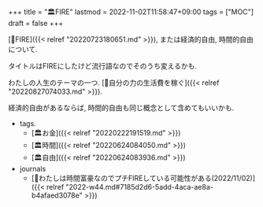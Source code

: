 +++
title = "🏛FIRE"
lastmod = 2022-11-02T11:58:47+09:00
tags = ["MOC"]
draft = false
+++

[📝FIRE]({{< relref "20220723180651.md" >}}), または経済的自由, 時間的自由について.

タイトルはFIREにしたけど流行語なのでそのうち変えるかも.

わたしの人生のテーマの一つ. [🚀自分の力の生活費を稼ぐ]({{< relref "20220827074033.md" >}}).

経済的自由があるならば, 時間的自由も同じ概念として含めてもいいかも.

-   tags.
    -   [🏛お金]({{< relref "20220222191519.md" >}})
    -   [🏛時間]({{< relref "20220624084050.md" >}})
    -   [🏛自由]({{< relref "20220624083936.md" >}})
-   journals
    -   [💭わたしは時間富豪なのでプチFIREしている可能性がある(2022/11/02)]({{< relref "2022-w44.md#7185d2d6-5add-4aca-ae8a-b4afaed3078e" >}})
